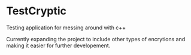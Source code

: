 # TestCryptic
Testing application for messing around with c++

Currently expanding the project to include other types of encrytions and making it easier for further developement.
